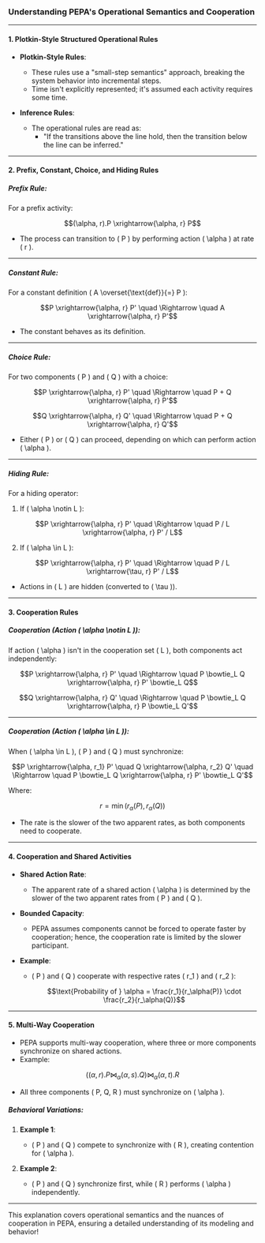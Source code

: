 ### Understanding PEPA's Operational Semantics and Cooperation

---

#### **1. Plotkin-Style Structured Operational Rules**

- **Plotkin-Style Rules**:
  - These rules use a "small-step semantics" approach, breaking the system behavior into incremental steps.
  - Time isn't explicitly represented; it's assumed each activity requires some time.

- **Inference Rules**:
  - The operational rules are read as:
    - "If the transitions above the line hold, then the transition below the line can be inferred."

---

#### **2. Prefix, Constant, Choice, and Hiding Rules**

##### **Prefix Rule**:
For a prefix activity:
```math
(\alpha, r).P \xrightarrow{\alpha, r} P
```
- The process can transition to \( P \) by performing action \( \alpha \) at rate \( r \).

---

##### **Constant Rule**:
For a constant definition \( A \overset{\text{def}}{=} P \):
```math
P \xrightarrow{\alpha, r} P' \quad \Rightarrow \quad A \xrightarrow{\alpha, r} P'
```
- The constant behaves as its definition.

---

##### **Choice Rule**:
For two components \( P \) and \( Q \) with a choice:
```math
P \xrightarrow{\alpha, r} P' \quad \Rightarrow \quad P + Q \xrightarrow{\alpha, r} P'
```
```math
Q \xrightarrow{\alpha, r} Q' \quad \Rightarrow \quad P + Q \xrightarrow{\alpha, r} Q'
```
- Either \( P \) or \( Q \) can proceed, depending on which can perform action \( \alpha \).

---

##### **Hiding Rule**:
For a hiding operator:
1. If \( \alpha \notin L \):
```math
P \xrightarrow{\alpha, r} P' \quad \Rightarrow \quad P / L \xrightarrow{\alpha, r} P' / L
```
2. If \( \alpha \in L \):
```math
P \xrightarrow{\alpha, r} P' \quad \Rightarrow \quad P / L \xrightarrow{\tau, r} P' / L
```
   - Actions in \( L \) are hidden (converted to \( \tau \)).

---

#### **3. Cooperation Rules**

##### **Cooperation (Action \( \alpha \notin L \))**:
If action \( \alpha \) isn't in the cooperation set \( L \), both components act independently:
```math
P \xrightarrow{\alpha, r} P' \quad \Rightarrow \quad P \bowtie_L Q \xrightarrow{\alpha, r} P' \bowtie_L Q
```
```math
Q \xrightarrow{\alpha, r} Q' \quad \Rightarrow \quad P \bowtie_L Q \xrightarrow{\alpha, r} P \bowtie_L Q'
```

---

##### **Cooperation (Action \( \alpha \in L \))**:
When \( \alpha \in L \), \( P \) and \( Q \) must synchronize:
```math
P \xrightarrow{\alpha, r_1} P' \quad Q \xrightarrow{\alpha, r_2} Q' \quad \Rightarrow \quad P \bowtie_L Q \xrightarrow{\alpha, r} P' \bowtie_L Q'
```
Where:
```math
r = \min(r_\alpha(P), r_\alpha(Q))
```
- The rate is the slower of the two apparent rates, as both components need to cooperate.

---

#### **4. Cooperation and Shared Activities**

- **Shared Action Rate**:
  - The apparent rate of a shared action \( \alpha \) is determined by the slower of the two apparent rates from \( P \) and \( Q \).
  
- **Bounded Capacity**:
  - PEPA assumes components cannot be forced to operate faster by cooperation; hence, the cooperation rate is limited by the slower participant.

- **Example**:
  - \( P \) and \( Q \) cooperate with respective rates \( r_1 \) and \( r_2 \):
    ```math
    \text{Probability of } \alpha = \frac{r_1}{r_\alpha(P)} \cdot \frac{r_2}{r_\alpha(Q)}
    ```

---

#### **5. Multi-Way Cooperation**

- PEPA supports multi-way cooperation, where three or more components synchronize on shared actions.
- Example:
```math
((\alpha, r).P \bowtie_\alpha (\alpha, s).Q) \bowtie_\alpha (\alpha, t).R
```
  - All three components \( P, Q, R \) must synchronize on \( \alpha \).

##### **Behavioral Variations**:
1. **Example 1**:
   - \( P \) and \( Q \) compete to synchronize with \( R \), creating contention for \( \alpha \).

2. **Example 2**:
   - \( P \) and \( Q \) synchronize first, while \( R \) performs \( \alpha \) independently.

---

This explanation covers operational semantics and the nuances of cooperation in PEPA, ensuring a detailed understanding of its modeling and behavior!
